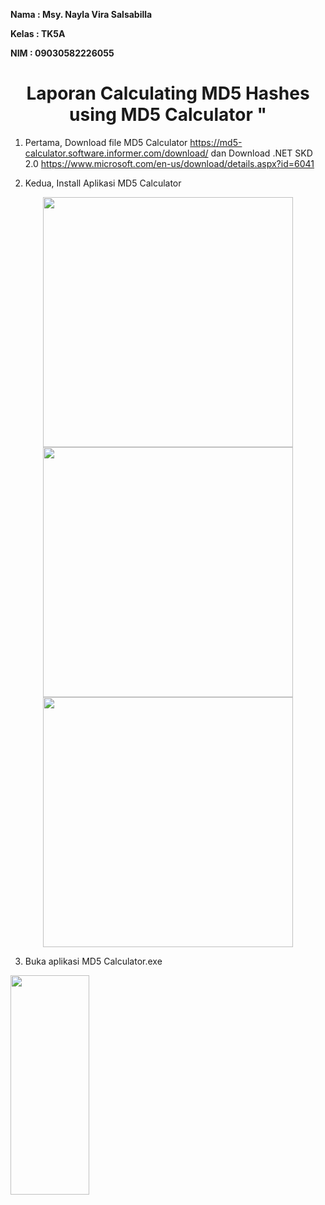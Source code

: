 **Nama		: Msy. Nayla Vira Salsabilla**


**Kelas		: TK5A**


**NIM		: 09030582226055**

<div style="text-align: center;">
    <h1> Laporan Calculating MD5 Hashes using MD5 Calculator " </h1>
</div>

1. Pertama, Download file MD5 Calculator https://md5-calculator.software.informer.com/download/ dan Download .NET SKD 2.0 https://www.microsoft.com/en-us/download/details.aspx?id=6041

2. Kedua, Install Aplikasi MD5 Calculator
<p align="center">
  <img src="https://github.com/user-attachments/assets/cd995821-c392-4726-8ece-81f4b2da00db" width="400" />
  <img src="https://github.com/user-attachments/assets/48477dd3-f8c5-45b8-b129-cd45f15aa1d0" width="400" />
  <img src="https://github.com/user-attachments/assets/105623c7-7dc3-4101-a76f-30227817e423" width="400" />
</p>

3. Buka aplikasi MD5 Calculator.exe

<img src="https://github.com/user-attachments/assets/85c130e0-84d6-4d0e-a50c-9a83ff71124a" width=50% height=30%>



